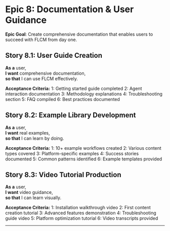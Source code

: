 # **Epic 8: Documentation & User Guidance**

**Epic Goal**: Create comprehensive documentation that enables users to succeed with FLCM from day one.

## **Story 8.1: User Guide Creation**
**As a** user,  
**I want** comprehensive documentation,  
**so that** I can use FLCM effectively.

**Acceptance Criteria:**
1: Getting started guide completed
2: Agent interaction documentation
3: Methodology explanations
4: Troubleshooting section
5: FAQ compiled
6: Best practices documented

## **Story 8.2: Example Library Development**
**As a** user,  
**I want** real examples,  
**so that** I can learn by doing.

**Acceptance Criteria:**
1: 10+ example workflows created
2: Various content types covered
3: Platform-specific examples
4: Success stories documented
5: Common patterns identified
6: Example templates provided

## **Story 8.3: Video Tutorial Production**
**As a** user,  
**I want** video guidance,  
**so that** I can learn visually.

**Acceptance Criteria:**
1: Installation walkthrough video
2: First content creation tutorial
3: Advanced features demonstration
4: Troubleshooting guide video
5: Platform optimization tutorial
6: Video transcripts provided

---
